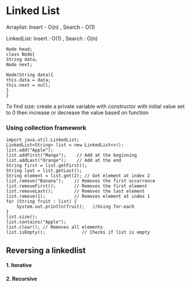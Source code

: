 # Linked List

Arraylist:
Insert - O(n) ,  Search - O(1)

LinkedList:
Insert : O(1) , Search : O(n)

``` syntax
Node head;
class Node{
String data;
Node next;

Node(String data){
this.data = data;
this.next = null;
}
}
```
To find size:
create a private variable with constructor with initial value set to 0 then increase or decrease the value based on function

### Using collection framework

``` syntax
import java.util.LinkedList;
LinkedList<String> list = new LinkedList<>();
list.add("Apple");
list.addFirst("Mango");    // Add at the beginning
list.addLast("Orange");    // Add at the end
String first = list.getFirst();
String last = list.getLast();
String element = list.get(2); // Get element at index 2
list.remove("Banana");    // Removes the first occurrence
list.removeFirst();       // Removes the first element
list.removeLast();        // Removes the last element
list.remove(1);           // Removes element at index 1
for (String fruit : list) {
    System.out.println(fruit);   //Using for-each
}
list.size();
list.contains("Apple");
list.clear(); // Removes all elements
list.isEmpty();              // Checks if list is empty
```

## Reversing a linkedlist

#### 1. Iterative 
#### 2. Recursive
